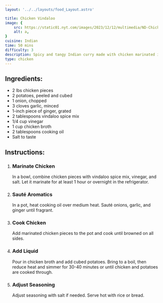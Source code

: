 ```yaml
---
layout: '../../layouts/food_Layout.astro'

title: Chicken Vindaloo
image: {
    src: https://static01.nyt.com/images/2023/12/12/multimedia/ND-Chicken-Vindaloo-fkvc/ND-Chicken-Vindaloo-fkvc-superJumbo.jpg,
    alt: a,
}
cuisine: Indian
time: 50 mins
difficulty: 3
description: Spicy and tangy Indian curry made with chicken marinated in vinegar, garlic, ginger, and spices, cooked with tomatoes, onions, and potatoes.
type: chicken
---
```

<div class="recipe-container">
    <div class="ingredients">
        <h2>Ingredients:</h2>
        <ul>
            <li>2 lbs chicken pieces</li>
            <li>2 potatoes, peeled and cubed</li>
            <li>1 onion, chopped</li>
            <li>3 cloves garlic, minced</li>
            <li>1-inch piece of ginger, grated</li>
            <li>2 tablespoons vindaloo spice mix</li>
            <li>1/4 cup vinegar</li>
            <li>1 cup chicken broth</li>
            <li>2 tablespoons cooking oil</li>
            <li>Salt to taste</li>
        </ul>
    </div>
    <div class="instructions">
        <h2>Instructions:</h2>
        <ol>
            <li><h3>Marinate Chicken</h3>
                In a bowl, combine chicken pieces with vindaloo spice mix, vinegar, and salt. Let it marinate for at least 1 hour or overnight in the refrigerator.
            </li>
            <li><h3>Sauté Aromatics</h3>
                In a pot, heat cooking oil over medium heat. Sauté onions, garlic, and ginger until fragrant.
            </li>
            <li><h3>Cook Chicken</h3>
                Add marinated chicken pieces to the pot and cook until browned on all sides.
            </li>
            <li><h3>Add Liquid</h3>
                Pour in chicken broth and add cubed potatoes. Bring to a boil, then reduce heat and simmer for 30-40 minutes or until chicken and potatoes are cooked through.
            </li>
            <li><h3>Adjust Seasoning</h3>
                Adjust seasoning with salt if needed. Serve hot with rice or bread.
            </li>
        </ol>
    </div>
</div>
